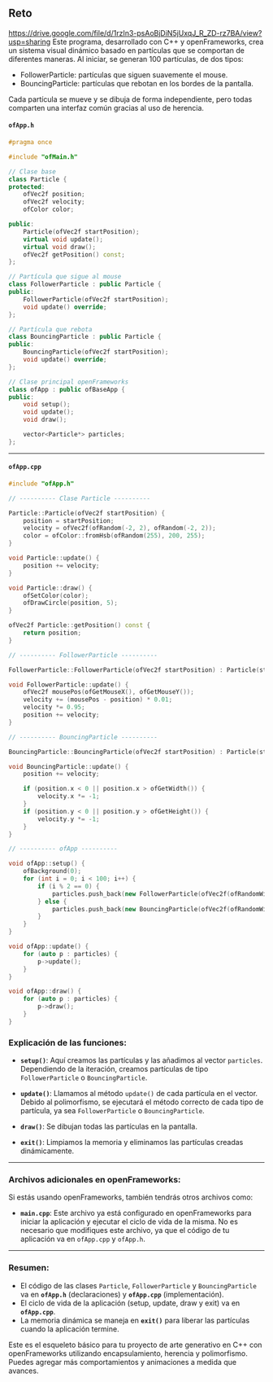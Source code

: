 Reto
---
https://drive.google.com/file/d/1rzIn3-psAoBjDiN5jUxqJ_R_ZD-rz7BA/view?usp=sharing
Este programa, desarrollado con C++ y openFrameworks, crea un sistema visual dinámico basado en partículas que se comportan de diferentes maneras. 
Al iniciar, se generan 100 partículas, de dos tipos:

- FollowerParticle: partículas que siguen suavemente el mouse.
- BouncingParticle: partículas que rebotan en los bordes de la pantalla.

Cada partícula se mueve y se dibuja de forma independiente, pero todas comparten una interfaz común gracias al uso de herencia.

#### `ofApp.h`

```cpp
#pragma once

#include "ofMain.h"

// Clase base
class Particle {
protected:
    ofVec2f position;
    ofVec2f velocity;
    ofColor color;

public:
    Particle(ofVec2f startPosition);
    virtual void update();
    virtual void draw();
    ofVec2f getPosition() const;
};

// Partícula que sigue al mouse
class FollowerParticle : public Particle {
public:
    FollowerParticle(ofVec2f startPosition);
    void update() override;
};

// Partícula que rebota
class BouncingParticle : public Particle {
public:
    BouncingParticle(ofVec2f startPosition);
    void update() override;
};

// Clase principal openFrameworks
class ofApp : public ofBaseApp {
public:
    void setup();
    void update();
    void draw();

    vector<Particle*> particles;
};

```
---

#### `ofApp.cpp`
```cpp
#include "ofApp.h"

// ---------- Clase Particle ----------

Particle::Particle(ofVec2f startPosition) {
    position = startPosition;
    velocity = ofVec2f(ofRandom(-2, 2), ofRandom(-2, 2));
    color = ofColor::fromHsb(ofRandom(255), 200, 255);
}

void Particle::update() {
    position += velocity;
}

void Particle::draw() {
    ofSetColor(color);
    ofDrawCircle(position, 5);
}

ofVec2f Particle::getPosition() const {
    return position;
}

// ---------- FollowerParticle ----------

FollowerParticle::FollowerParticle(ofVec2f startPosition) : Particle(startPosition) {}

void FollowerParticle::update() {
    ofVec2f mousePos(ofGetMouseX(), ofGetMouseY());
    velocity += (mousePos - position) * 0.01;
    velocity *= 0.95;
    position += velocity;
}

// ---------- BouncingParticle ----------

BouncingParticle::BouncingParticle(ofVec2f startPosition) : Particle(startPosition) {}

void BouncingParticle::update() {
    position += velocity;

    if (position.x < 0 || position.x > ofGetWidth()) {
        velocity.x *= -1;
    }
    if (position.y < 0 || position.y > ofGetHeight()) {
        velocity.y *= -1;
    }
}

// ---------- ofApp ----------

void ofApp::setup() {
    ofBackground(0);
    for (int i = 0; i < 100; i++) {
        if (i % 2 == 0) {
            particles.push_back(new FollowerParticle(ofVec2f(ofRandomWidth(), ofRandomHeight())));
        } else {
            particles.push_back(new BouncingParticle(ofVec2f(ofRandomWidth(), ofRandomHeight())));
        }
    }
}

void ofApp::update() {
    for (auto p : particles) {
        p->update();
    }
}

void ofApp::draw() {
    for (auto p : particles) {
        p->draw();
    }
}
```

### Explicación de las funciones:

- **`setup()`**: Aquí creamos las partículas y las añadimos al vector `particles`. Dependiendo de la iteración, creamos partículas de tipo `FollowerParticle` o `BouncingParticle`.
  
- **`update()`**: Llamamos al método `update()` de cada partícula en el vector. Debido al polimorfismo, se ejecutará el método correcto de cada tipo de partícula, ya sea `FollowerParticle` o `BouncingParticle`.
  
- **`draw()`**: Se dibujan todas las partículas en la pantalla.
  
- **`exit()`**: Limpiamos la memoria y eliminamos las partículas creadas dinámicamente.

---

###  **Archivos adicionales en openFrameworks**:

Si estás usando openFrameworks, también tendrás otros archivos como:

- **`main.cpp`**: Este archivo ya está configurado en openFrameworks para iniciar la aplicación y ejecutar el ciclo de vida de la misma. No es necesario que modifiques este archivo, ya que el código de tu aplicación va en `ofApp.cpp` y `ofApp.h`.

---

### Resumen:

- El código de las clases `Particle`, `FollowerParticle` y `BouncingParticle` va en **`ofApp.h`** (declaraciones) y **`ofApp.cpp`** (implementación).
- El ciclo de vida de la aplicación (setup, update, draw y exit) va en **`ofApp.cpp`**.
- La memoria dinámica se maneja en **`exit()`** para liberar las partículas cuando la aplicación termine.

Este es el esqueleto básico para tu proyecto de arte generativo en C++ con openFrameworks utilizando encapsulamiento, herencia y polimorfismo. Puedes agregar más comportamientos y animaciones a medida que avances.
